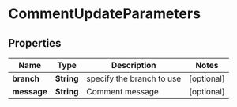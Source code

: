 

# CommentUpdateParameters

## Properties

Name | Type | Description | Notes
------------ | ------------- | ------------- | -------------
**branch** | **String** | specify the branch to use |  [optional]
**message** | **String** | Comment message |  [optional]




